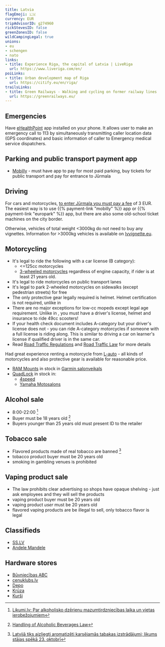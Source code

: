 ```yaml
---
title: Latvia
flagEmoji: 🇱🇻
currency: EUR
tripAdvisorID: g274960
rickStevesID: false
greenZonesID: false
wildCampingLegal: true
unions:
- eu
- schengen
- nato
links:
- title: Experience Riga, the capital of Latvia | LiveRiga
  url: https://www.liveriga.com/en/
poiLinks:
- title: Urban development map of Riga
  url: https://citify.eu/en/riga/
trailsLinks:
- title: Green Railways - Walking and cycling on former railway lines
  url: https://greenrailways.eu/
---
```


## Emergencies

Have [eHealthPoint](https://eveselibaspunkts.lv/en/App) app installed on your phone. It allows user to make an emergency call to 113 by simultaneously transmitting caller location data (GPS coordinates) and basic information of caller to Emergency medical service dispatchers.

## Parking and public transport payment app

- [Mobilly](https://mobilly.lv/) - must have app to pay for most paid parking, buy tickets for public transport and pay for entrance to Jūrmala

## Driving

For cars and motorcycles, [to enter Jūrmala you must pay a fee](https://visitjurmala.lv/en/buy-an-entry-pass) of 3 EUR. The easiest way is to use {{% payment-link "mobilly" %}} app or {{% payment-link "europark" %}} app, but there are also some old-school ticket machines on the city border.

Otherwise, vehicles of total weight <3000kg do not need to buy any vignettes. Information for >3000kg vehicles is available on [lvvignette.eu](https://www.lvvignette.eu/about).

## Motorcycling

- It's legal to ride the following with a car license (B category):
  - <=125cc motorcycles
  - [3-wheeled motorcycles](https://en.wikipedia.org/wiki/Piaggio_MP3) regardless of engine capacity, if rider is at least 21 years old.
- It's legal to ride motorcycles on public transport lanes
- It's legal to park 2-wheeled motorcycles on sidewalks (except pedestrian streets) for free
- The only protective gear legally required is helmet. Helmet certification is not required, unlike in [](/countries/italy/#motorcycling)
- There are no major exceptions for low-cc mopeds except legal age requirement. Unlike in [](/countries/france/#motorcycling), you must have a driver's license, helmet and insurance to ride 49cc scooters!
- If your health check document includes A-category but your driver's license does not - you can ride A-category motorcycles if someone with a full license is riding along. This is similar to driving a car on learner's license if qualified driver is in the same car.
- Read [Road Traffic Regulations](https://likumi.lv/ta/en/en/id/274865-road-traffic-regulations) and [Road Traffic Law](https://likumi.lv/ta/en/en/id/45467-road-traffic-law) for more details

Had great experience renting a motorcycle from [L-auto](https://l-auto.lv/lv) - all kinds of motorcycles and also protective gear is available for reasonable price.

- [RAM Mounts](https://rammount.com/) in stock in [Garmin salonveikals](https://garminshop.lv/lv/kur-nopirkt/)
- [QuadLock](https://www.quadlockcase.eu/) in stock in:
  - [4speed](https://4speed.lv/lv/contacts)
  - [Yamaha Motosalons](https://maps.app.goo.gl/vEoRMNrbaJXZaredA)

## Alcohol sale

- 8:00-22:00 [^1]
- Buyer must be 18 years old [^3]
- Buyers younger than 25 years old must present ID to the retailer

## Tobacco sale

- Flavored products made of real tobacco are banned [^2]
- tobacco product buyer must be 20 years old
- smoking in gambling venues is prohibited

## Vaping product sale

- The law prohibits clear advertising so shops have opaque shelving - just ask employees and they will sell the products
- vaping product buyer must be 20 years old
- vaping product _user_ must be 20 years old
- flavored vaping products are be illegal to sell, only tobacco flavor is legal

## Classifieds

- [SS.LV](https://ss.lv)
- [Andele Mandele](https://www.andelemandele.lv)

## Hardware stores

- [Būvniecības ABC](https://buvniecibas-abc.lv/en/contact-us)
- [cenuklubs.lv](https://cenuklubs.lv/kontakti)
- [Depo](https://depo.lv/)
- [Krūza](https://www.kruza.lv/kontakti/)
- [Kurši](https://www.kursi.lv/veikalu-kontakti)

[^1]: [Likumi.lv: Par alkoholisko dzērienu mazumtirdzniecības laika un vietas ierobežojumiem](https://likumi.lv/ta/id/272336-par-alkoholisko-dzerienu-mazumtirdzniecibas-laika-un-vietas-ierobezojumiem)
[^2]: [Latvijā tiks aizliegti aromatizēti karsējamās tabakas izstrādājumi; likums stājas spēkā 23. oktobrī](https://nra.lv/latvija/429894-latvija-tiks-aizliegti-aromatizeti-karsejamas-tabakas-izstradajumi-likums-stajas-speka-23-oktobri.htm)
[^3]: [Handling of Alcoholic Beverages Law](https://likumi.lv/ta/en/en/id/88009-handling-of-alcoholic-beverages-law)
